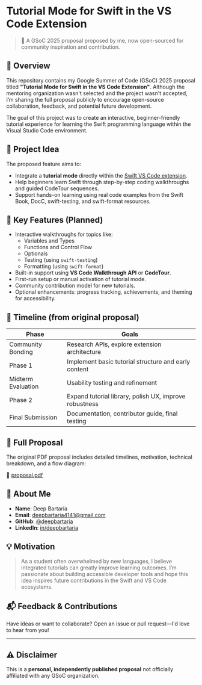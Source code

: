 # Tutorial Mode for Swift in the VS Code Extension

> 📝 A GSoC 2025 proposal proposed by me, now open-sourced for community inspiration and contribution.

## 📌 Overview

This repository contains my Google Summer of Code (GSoC) 2025 proposal titled **"Tutorial Mode for Swift in the VS Code Extension"**. Although the mentoring organization wasn't selected and the project wasn't accepted, I’m sharing the full proposal publicly to encourage open-source collaboration, feedback, and potential future development.

The goal of this project was to create an interactive, beginner-friendly tutorial experience for learning the Swift programming language within the Visual Studio Code environment.

## 🚀 Project Idea

The proposed feature aims to:

- Integrate a **tutorial mode** directly within the [Swift VS Code extension](https://github.com/apple/swift-language).
- Help beginners learn Swift through step-by-step coding walkthroughs and guided CodeTour sequences.
- Support hands-on learning using real code examples from the Swift Book, DocC, swift-testing, and swift-format resources.

## 🧠 Key Features (Planned)

- Interactive walkthroughs for topics like:
  - Variables and Types
  - Functions and Control Flow
  - Optionals
  - Testing (using `swift-testing`)
  - Formatting (using `swift-format`)
- Built-in support using **VS Code Walkthrough API** or **CodeTour**.
- First-run setup or manual activation of tutorial mode.
- Community contribution model for new tutorials.
- Optional enhancements: progress tracking, achievements, and theming for accessibility.

## 📅 Timeline (from original proposal)

| Phase                | Goals                                                                 |
|---------------------|-----------------------------------------------------------------------|
| Community Bonding   | Research APIs, explore extension architecture                        |
| Phase 1             | Implement basic tutorial structure and early content                 |
| Midterm Evaluation  | Usability testing and refinement                                      |
| Phase 2             | Expand tutorial library, polish UX, improve robustness               |
| Final Submission    | Documentation, contributor guide, final testing                      |

## 📄 Full Proposal

The original PDF proposal includes detailed timelines, motivation, technical breakdown, and a flow diagram:

📎 [proposal.pdf](./proposal.pdf)

## 👤 About Me

- **Name**: Deep Bartaria  
- **Email**: deepbartaria4141@gmail.com  
- **GitHub**: [@deepbartaria](https://github.com/deepbartaria)  
- **LinkedIn**: [in/deepbartaria](https://www.linkedin.com/in/deepbartaria)  

## 💡 Motivation

> As a student often overwhelmed by new languages, I believe integrated tutorials can greatly improve learning outcomes. I’m passionate about building accessible developer tools and hope this idea inspires future contributions in the Swift and VS Code ecosystems.

## 📬 Feedback & Contributions

Have ideas or want to collaborate? Open an issue or pull request—I'd love to hear from you!

---

## ⚠️ Disclaimer

This is a **personal, independently published proposal** not officially affiliated with any GSoC organization.
